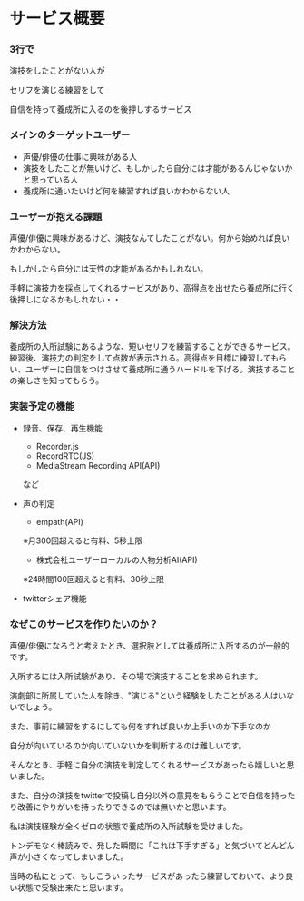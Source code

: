# **サービス概要**

### **3行で**

演技をしたことがない人が

セリフを演じる練習をして

自信を持って養成所に入るのを後押しするサービス

### **メインのターゲットユーザー**

- 声優/俳優の仕事に興味がある人
- 演技をしたことが無いけど、もしかしたら自分には才能があるんじゃないかと思っている人
- 養成所に通いたいけど何を練習すれば良いかわからない人

### **ユーザーが抱える課題**

声優/俳優に興味があるけど、演技なんてしたことがない。何から始めれば良いかわからない。

もしかしたら自分には天性の才能があるかもしれない。

手軽に演技力を採点してくれるサービスがあり、高得点を出せたら養成所に行く後押しになるかもしれない・・

### **解決方法**

養成所の入所試験にあるような、短いセリフを練習することができるサービス。練習後、演技力の判定をして点数が表示される。高得点を目標に練習してもらい、ユーザーに自信をつけさせて養成所に通うハードルを下げる。演技することの楽しさを知ってもらう。

### **実装予定の機能**

- 録音、保存、再生機能
    - Recorder.js
    - RecordRTC(JS)
    - MediaStream Recording API(API)
    
    など
    
- 声の判定
    - empath(API)
    
    ※月300回超えると有料、5秒上限
    
    - 株式会社ユーザーローカルの人物分析AI(API)
    
    ※24時間100回超えると有料、30秒上限
    
- twitterシェア機能

### **なぜこのサービスを作りたいのか？**

声優/俳優になろうと考えたとき、選択肢としては養成所に入所するのが一般的です。

入所するには入所試験があり、その場で演技することを求められます。

演劇部に所属していた人を除き、"演じる"という経験をしたことがある人はいないでしょう。

また、事前に練習をするにしても何をすれば良いか上手いのか下手なのか

自分が向いているのか向いていないかを判断するのは難しいです。

そんなとき、手軽に自分の演技を判定してくれるサービスがあったら嬉しいと思いました。

また、自分の演技をtwitterで投稿し自分以外の意見をもらうことで自信を持ったり改善にやりがいを持ったりできるのでは無いかと思います。

私は演技経験が全くゼロの状態で養成所の入所試験を受けました。

トンデモなく棒読みで、発した瞬間に「これは下手すぎる」と気づいてどんどん声が小さくなってしまいました。

当時の私にとって、もしこういったサービスがあったら練習しておいて、より良い状態で受験出来たと思います。